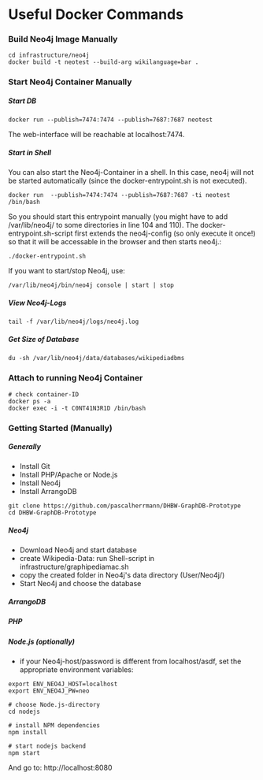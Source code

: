 # Useful Docker Commands

### Build Neo4j Image Manually
```
cd infrastructure/neo4j
docker build -t neotest --build-arg wikilanguage=bar .
```

### Start Neo4j Container Manually
##### Start DB
```
docker run --publish=7474:7474 --publish=7687:7687 neotest
```
The web-interface will be reachable at localhost:7474.
##### Start in Shell
You can also start the Neo4j-Container in a shell. In this case, neo4j will not be started automatically (since the docker-entrypoint.sh is not executed).
```
docker run  --publish=7474:7474 --publish=7687:7687 -ti neotest /bin/bash
```

So you should start this entrypoint manually (you might have to add /var/lib/neo4j/ to some directories in line 104 and 110). The docker-entrypoint.sh-script first extends the neo4j-config (so only execute it once!) so that it will be accessable in the browser and then starts neo4j.:
```
./docker-entrypoint.sh
```

If you want to start/stop Neo4j, use:
```
/var/lib/neo4j/bin/neo4j console | start | stop
```

##### View Neo4j-Logs
```
tail -f /var/lib/neo4j/logs/neo4j.log
```

##### Get Size of Database
```
du -sh /var/lib/neo4j/data/databases/wikipediadbms
```

### Attach to running Neo4j Container
```
# check container-ID
docker ps -a
docker exec -i -t C0NT41N3R1D /bin/bash
```


### Getting Started (Manually)
##### Generally
* Install Git
* Install PHP/Apache or Node.js
* Install Neo4j
* Install ArrangoDB

```
git clone https://github.com/pascalherrmann/DHBW-GraphDB-Prototype
cd DHBW-GraphDB-Prototype
```

##### Neo4j
* Download Neo4j and start database
* create Wikipedia-Data: run Shell-script in infrastructure/graphipediamac.sh
* copy the created folder in Neo4j's data directory (User/Neo4j/)
* Start Neo4j and choose the database

##### ArrangoDB

##### PHP

##### Node.js (optionally)
* if your Neo4j-host/password is different from localhost/asdf, set the appropriate environment variables:

```
export ENV_NEO4J_HOST=localhost
export ENV_NEO4J_PW=neo
```


```
# choose Node.js-directory
cd nodejs 

# install NPM dependencies
npm install

# start nodejs backend
npm start
```

And go to: http://localhost:8080